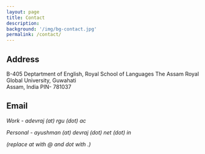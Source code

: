 ```yaml
---
layout: page
title: Contact 
description: 
background: '/img/bg-contact.jpg'
permalink: /contact/
---
```


## Address 

B-405
Deptartment of English, Royal School of Languages
The Assam Royal Global University, Guwahati  
Assam, India
PIN- 781037

## Email

<em>Work<em/> - adevraj (at) rgu (dot) ac  
  
<em>Personal<em/> - ayushman (at) devraj (dot) net (dot) in
  
(replace at with @ and dot with .)
